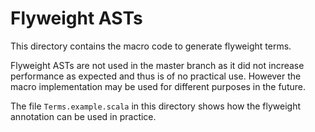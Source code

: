 # Flyweight ASTs

This directory contains the macro code to generate flyweight terms.

Flyweight ASTs are not used in the master branch as it did not increase performance as expected and thus is of no practical use. However the macro implementation may be used for different purposes in the future.

The file `Terms.example.scala` in this directory shows how the flyweight annotation can be used in practice.